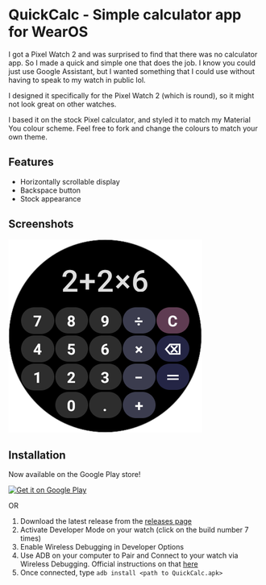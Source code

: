 # QuickCalc - Simple calculator app for WearOS

I got a Pixel Watch 2 and was surprised to find that there was no calculator app. So I made a quick and simple one that does the job. I know you could just use Google Assistant, but I wanted something that I could use without having to speak to my watch in public lol.

I designed it specifically for the Pixel Watch 2 (which is round), so it might not look great on other watches.

I based it on the stock Pixel calculator, and styled it to match my Material You colour scheme. Feel free to fork and change the colours to match your own theme.

## Features

- Horizontally scrollable display
- Backspace button
- Stock appearance

## Screenshots

![main interface](readme/Screenshot_20231111_123128.png)

## Installation

Now available on the Google Play store!

<a href='https://play.google.com/store/apps/details?id=com.alecdev.quickcalc&pcampaignid=pcampaignidMKT-Other-global-all-co-prtnr-py-PartBadge-Mar2515-1'><img width=256 alt='Get it on Google Play' src='https://play.google.com/intl/en_us/badges/static/images/badges/en_badge_web_generic.png'/></a>

OR

1. Download the latest release from the [releases page](releases)
2. Activate Developer Mode on your watch (click on the build number 7 times)
3. Enable Wireless Debugging in Developer Options
4. Use ADB on your computer to Pair and Connect to your watch via Wireless Debugging. Official instructions on that [here](https://developer.android.com/training/wearables/get-started/debugging)
5. Once connected, type `adb install <path to QuickCalc.apk>`
